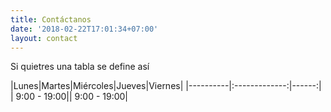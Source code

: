 ```yaml
---
title: Contáctanos
date: '2018-02-22T17:01:34+07:00'
layout: contact
---
```


Si quietres una tabla se define así

|Lunes|Martes|Miércoles|Jueves|Viernes|
|----------|:-------------:|------:|
| 9:00 - 19:00|| 9:00 - 19:00|

